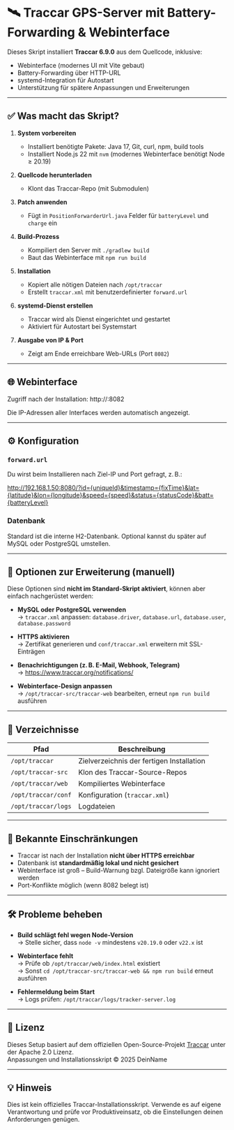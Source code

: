 # 🛰️ Traccar GPS-Server mit Battery-Forwarding & Webinterface

Dieses Skript installiert **Traccar 6.9.0** aus dem Quellcode, inklusive:
- Webinterface (modernes UI mit Vite gebaut)
- Battery-Forwarding über HTTP-URL
- systemd-Integration für Autostart
- Unterstützung für spätere Anpassungen und Erweiterungen

---

## ✅ Was macht das Skript?

1. **System vorbereiten**
   - Installiert benötigte Pakete: Java 17, Git, curl, npm, build tools
   - Installiert Node.js 22 mit `nvm` (modernes Webinterface benötigt Node ≥ 20.19)

2. **Quellcode herunterladen**
   - Klont das Traccar-Repo (mit Submodulen)

3. **Patch anwenden**
   - Fügt in `PositionForwarderUrl.java` Felder für `batteryLevel` und `charge` ein

4. **Build-Prozess**
   - Kompiliert den Server mit `./gradlew build`
   - Baut das Webinterface mit `npm run build`

5. **Installation**
   - Kopiert alle nötigen Dateien nach `/opt/traccar`
   - Erstellt `traccar.xml` mit benutzerdefinierter `forward.url`

6. **systemd-Dienst erstellen**
   - Traccar wird als Dienst eingerichtet und gestartet
   - Aktiviert für Autostart bei Systemstart

7. **Ausgabe von IP & Port**
   - Zeigt am Ende erreichbare Web-URLs (Port `8082`)

---

## 🌐 Webinterface

Zugriff nach der Installation:
http://<IP>:8082

Die IP-Adressen aller Interfaces werden automatisch angezeigt.

---

## ⚙️ Konfiguration

### `forward.url`
Du wirst beim Installieren nach Ziel-IP und Port gefragt, z. B.:

http://192.168.1.50:8080/?id={uniqueId}&timestamp={fixTime}&lat={latitude}&lon={longitude}&speed={speed}&status={statusCode}&batt={batteryLevel}


### Datenbank
Standard ist die interne H2-Datenbank. Optional kannst du später auf MySQL oder PostgreSQL umstellen.

---

## 🧰 Optionen zur Erweiterung (manuell)

Diese Optionen sind **nicht im Standard-Skript aktiviert**, können aber einfach nachgerüstet werden:

- **MySQL oder PostgreSQL verwenden**  
  → `traccar.xml` anpassen: `database.driver`, `database.url`, `database.user`, `database.password`

- **HTTPS aktivieren**  
  → Zertifikat generieren und `conf/traccar.xml` erweitern mit SSL-Einträgen

- **Benachrichtigungen (z. B. E-Mail, Webhook, Telegram)**  
  → https://www.traccar.org/notifications/

- **Webinterface-Design anpassen**  
  → `/opt/traccar-src/traccar-web` bearbeiten, erneut `npm run build` ausführen

---

## 📁 Verzeichnisse

| Pfad                     | Beschreibung                          |
|--------------------------|----------------------------------------|
| `/opt/traccar`           | Zielverzeichnis der fertigen Installation |
| `/opt/traccar-src`       | Klon des Traccar-Source-Repos         |
| `/opt/traccar/web`       | Kompiliertes Webinterface              |
| `/opt/traccar/conf`      | Konfiguration (`traccar.xml`)         |
| `/opt/traccar/logs`      | Logdateien                             |

---

## 📌 Bekannte Einschränkungen

- Traccar ist nach der Installation **nicht über HTTPS erreichbar**
- Datenbank ist **standardmäßig lokal und nicht gesichert**
- Webinterface ist groß – Build-Warnung bzgl. Dateigröße kann ignoriert werden
- Port-Konflikte möglich (wenn 8082 belegt ist)

---

## 🛠️ Probleme beheben

- **Build schlägt fehl wegen Node-Version**  
  → Stelle sicher, dass `node -v` mindestens `v20.19.0` oder `v22.x` ist

- **Webinterface fehlt**  
  → Prüfe ob `/opt/traccar/web/index.html` existiert  
  → Sonst `cd /opt/traccar-src/traccar-web && npm run build` erneut ausführen

- **Fehlermeldung beim Start**  
  → Logs prüfen: `/opt/traccar/logs/tracker-server.log`

---

## 📜 Lizenz

Dieses Setup basiert auf dem offiziellen Open-Source-Projekt [Traccar](https://github.com/traccar/traccar) unter der Apache 2.0 Lizenz.  
Anpassungen und Installationsskript © 2025 DeinName

---

## 💡 Hinweis

Dies ist kein offizielles Traccar-Installationsskript. Verwende es auf eigene Verantwortung und prüfe vor Produktiveinsatz, ob die Einstellungen deinen Anforderungen genügen.
